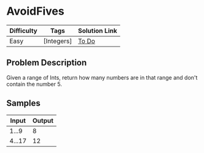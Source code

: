 # AvoidFives

| Difficulty | Tags | Solution Link
| --- | --- | --- | 
| Easy | [Integers] | [To Do]() | 


## Problem Description

Given a range of Ints, return how many numbers are in that range and don't contain the number 5.

## Samples

| Input | Output |
| --- | --- |
| 1...9 | 8 |
| 4...17 | 12 |
